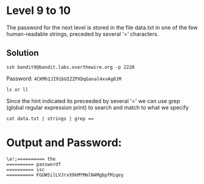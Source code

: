 # Level 9 to 10

The password for the next level is stored in the file data.txt in one of the few human-readable strings, preceded by several ‘=’ characters.

## Solution

```
ssh bandit9@bandit.labs.overthewire.org -p 2220
```

Password: `4CKMh1JI91bUIZZPXDqGanal4xvAg0JM`

```
ls or ll 
```
Since the hint indicated its preceeded by several '=' we can use grep (global regular expression print) to search and match to what we specify
```
cat data.txt | strings | grep ==
```

# Output and Password:

`\a!;========== the`<br>
`========== passwordf`<br>
`========== isc`<br>
`========== FGUW5ilLVJrxX9kMYMmlN4MgbpfMiqey`<br>